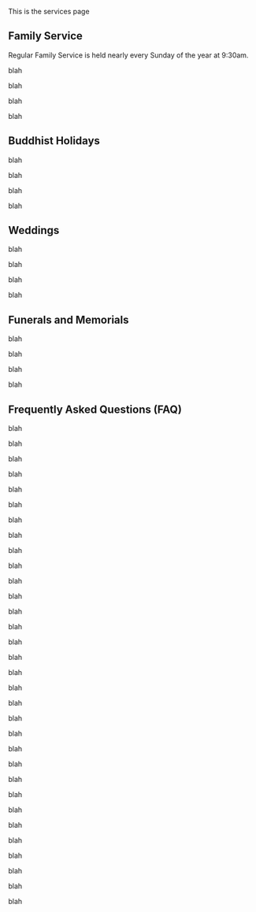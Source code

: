 This is the services page

## <a class="anchor" name="family_service"></a>Family Service

Regular Family Service is held nearly every Sunday of the year at 9:30am.

blah

blah

blah

blah

## <a class="anchor" name="buddhist_holidays"></a>Buddhist Holidays


blah

blah

blah

blah


## <a class="anchor" name="weddings"></a>Weddings


blah

blah

blah

blah


## <a class="anchor" name="funerals_memorials"></a>Funerals and Memorials


blah

blah

blah

blah


## <a class="anchor" name="service_faq"></a>Frequently Asked Questions (FAQ)


blah

blah

blah

blah

blah

blah

blah

blah

blah

blah

blah

blah

blah

blah

blah

blah

blah

blah

blah

blah

blah

blah

blah

blah

blah

blah

blah

blah

blah

blah

blah

blah

